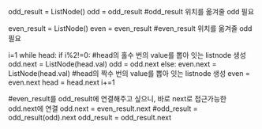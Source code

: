 odd_result = ListNode()
odd = odd_result #odd_result 위치를 옮겨줄 odd 필요

even_result = ListNode()
even = even_result #even_result 위치를 옮겨줄 odd 필요

i=1
while head:
    if i%2!=0: #head의 홀수 번의 value를 뽑아 잇는 listnode 생성
        odd.next = ListNode(head.val)
        odd = odd.next 
    else:
        even.next = ListNode(head.val) #head의 짝수 번의 value를 뽑아 잇는 listnode 생성
        even = even.next
    head = head.next
    i+=1

#even_result를 odd_result에 연결해주고 싶으니, 바로 next로 접근가능한 odd.next에 연결
odd.next = even_result.next 
#odd_result = odd_result(odd).next
odd_result = odd_result.next




